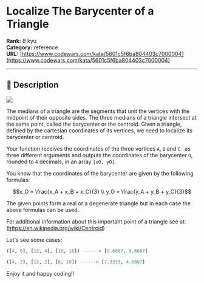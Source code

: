 # Localize The Barycenter of a Triangle

**Rank:** 8 kyu  
**Category:** reference  
**URL:** [https://www.codewars.com/kata/5601c5f6ba804403c7000004](https://www.codewars.com/kata/5601c5f6ba804403c7000004)

---

## 📝 Description

![](https://i.imgur.com/hpDQY8o.png?1)

The medians of a triangle are the segments that unit the vertices with the midpoint of their opposite sides.
The three medians of a triangle intersect at the same point, called the barycenter or the centroid.
Given a triangle, defined by the cartesian coordinates of its vertices, we need to localize its barycenter or centroid.

Your function receives the coordinates of the three vertices `A`, `B` and `C ` as three different arguments and outputs the coordinates of the barycenter `O`, rounded to `4` decimals, in an array `[xO, yO]`.

You know that the coordinates of the barycenter are given by the following formulas:

```math
x_O = \frac{x_A + x_B + x_C}{3}
\\
y_O = \frac{y_A + y_B + y_C}{3}
```

The given points form a real or a degenerate triangle but in each case the above formulas can be used.

For additional information about this important point of a triangle see at: (https://en.wikipedia.org/wiki/Centroid)

Let's see some cases:
```python
([4, 6], [12, 4], [10, 10]) ------> [8.6667, 6.6667]

([4, 2], [12, 2], [6, 10]) ------> [7.3333, 4.6667]
```

Enjoy it and happy coding!!
